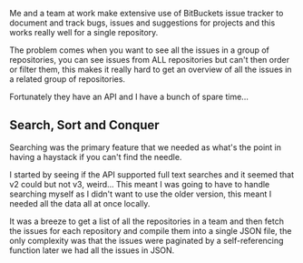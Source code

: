 
Me and a team at work make extensive use of BitBuckets issue tracker to document and track bugs, issues and suggestions for projects and this works really well for a single repository.
 
The problem comes when you want to see all the issues in a group of repositories, you can see issues from ALL repositories but can't  then order or filter them, this makes it really hard to get an overview of all the issues in a related group of repositories.

Fortunately they have an API and I have a bunch of spare time...

<!-- more -->

## Search, Sort and Conquer

Searching was the primary feature that we needed as what's the point in having a haystack if you can't find the needle.

I started by seeing if the API supported full text searches and it seemed that v2 could but not v3, weird... This meant I was going to have to handle searching myself as I didn't want to use the older version, this meant I needed all the data all at once locally.

It was a breeze to get a list of all the repositories in a team and then fetch the issues for each repository and compile them into a single JSON file, the only complexity was that the issues were paginated by a self-referencing function later we had all the issues in JSON.
